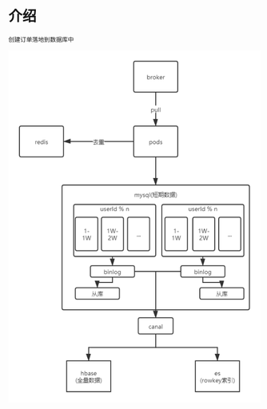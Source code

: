 # 介绍
```
创建订单落地到数据库中
```
![image](https://github.com/misinibaba/shop-example/blob/master/static/order.png?raw=true)
